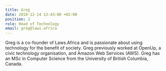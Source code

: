 ```yaml
---
title: Greg
date: 2018-12-14 13:43:00 +02:00
position: 2
role: Head of Technology
email: greg@laws.africa
---
```


Greg is a co-founder of Laws.Africa and is passionate about using technology for the benefit of society. Greg previously worked at OpenUp, a civic technology organisation, and Amazon Web Services (AWS). Greg has an MSc in Computer Science from the University of British Columbia, Canada.

